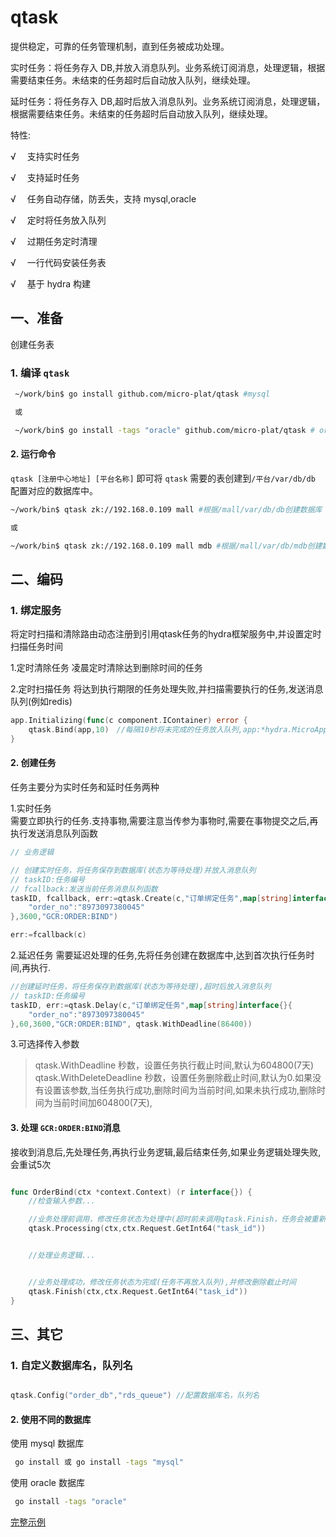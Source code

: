 # qtask

提供稳定，可靠的任务管理机制，直到任务被成功处理。

实时任务：将任务存入 DB,并放入消息队列。业务系统订阅消息，处理逻辑，根据需要结束任务。未结束的任务超时后自动放入队列，继续处理。

延时任务：将任务存入 DB,超时后放入消息队列。业务系统订阅消息，处理逻辑，根据需要结束任务。未结束的任务超时后自动放入队列，继续处理。

特性:

√ 　支持实时任务

√ 　支持延时任务

√ 　任务自动存储，防丢失，支持 mysql,oracle

√ 　定时将任务放入队列

√ 　过期任务定时清理

√ 　一行代码安装任务表

√ 　基于 hydra 构建

## 一、准备

创建任务表

### 1. 编译 `qtask`

```sh
 ~/work/bin$ go install github.com/micro-plat/qtask #mysql

 或

 ~/work/bin$ go install -tags "oracle" github.com/micro-plat/qtask # oracle

```

#### 2. 运行命令

`qtask [注册中心地址] [平台名称]` 即可将 `qtask` 需要的表创建到`/平台/var/db/db` 配置对应的数据库中。

```sh
~/work/bin$ qtask zk://192.168.0.109 mall #根据/mall/var/db/db创建数据库

或

~/work/bin$ qtask zk://192.168.0.109 mall mdb #根据/mall/var/db/mdb创建数据库

```

## 二、编码

### 1. 绑定服务

将定时扫描和清除路由动态注册到引用qtask任务的hydra框架服务中,并设置定时扫描任务时间

1.定时清除任务
凌晨定时清除达到删除时间的任务

2.定时扫描任务
将达到执行期限的任务处理失败,并扫描需要执行的任务,发送消息队列(例如redis)

```go
app.Initializing(func(c component.IContainer) error {
    qtask.Bind(app,10)　//每隔10秒将未完成的任务放入队列,app:*hydra.MicroApp
}

```

#### 2. 创建任务

任务主要分为实时任务和延时任务两种  

1.实时任务  
需要立即执行的任务.支持事物,需要注意当传参为事物时,需要在事物提交之后,再执行发送消息队列函数

```go
// 业务逻辑

// 创建实时任务，将任务保存到数据库(状态为等待处理)并放入消息队列
// taskID:任务编号
// fcallback:发送当前任务消息队列函数
taskID, fcallback, err:=qtask.Create(c,"订单绑定任务",map[string]interface{}{
    "order_no":"8973097380045"
},3600,"GCR:ORDER:BIND")

err:=fcallback(c)
```

2.延迟任务
需要延迟处理的任务,先将任务创建在数据库中,达到首次执行任务时间,再执行.

```go
//创建延时任务，将任务保存到数据库(状态为等待处理),超时后放入消息队列
// taskID:任务编号
taskID, err:=qtask.Delay(c,"订单绑定任务",map[string]interface{}{
    "order_no":"8973097380045"
},60,3600,"GCR:ORDER:BIND", qtask.WithDeadline(86400))
```

3.可选择传入参数
> qtask.WithDeadline  秒数，设置任务执行截止时间,默认为604800(7天)
> qtask.WithDeleteDeadline 秒数，设置任务删除截止时间,默认为0.如果没有设置该参数,当任务执行成功,删除时间为当前时间,如果未执行成功,删除时间为当前时间加604800(7天),

#### 3. 处理 `GCR:ORDER:BIND`消息

接收到消息后,先处理任务,再执行业务逻辑,最后结束任务,如果业务逻辑处理失败,会重试5次

```go

func OrderBind(ctx *context.Context) (r interface{}) {
    //检查输入参数...

    //业务处理前调用，修改任务状态为处理中(超时前未调用qtask.Finish，任务会被重新放入队列)
    qtask.Processing(ctx,ctx.Request.GetInt64("task_id"))


    //处理业务逻辑...


    //业务处理成功，修改任务状态为完成(任务不再放入队列),并修改删除截止时间
    qtask.Finish(ctx,ctx.Request.GetInt64("task_id"))
}

```

## 三、其它

### 1. 自定义数据库名，队列名

```go

qtask.Config("order_db","rds_queue") //配置数据库名，队列名

```

#### 2. 使用不同的数据库

使用 mysql 数据库

```sh
 go install 或 go install -tags "mysql"

```

使用 oracle 数据库

```sh
 go install -tags "oracle"

```

[完整示例](https://github.com/micro-plat/qtask/tree/master/examples/flowserver)
